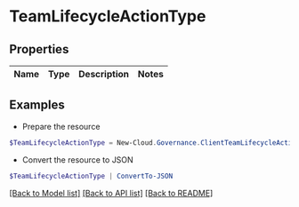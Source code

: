 # TeamLifecycleActionType
## Properties

Name | Type | Description | Notes
------------ | ------------- | ------------- | -------------

## Examples

- Prepare the resource
```powershell
$TeamLifecycleActionType = New-Cloud.Governance.ClientTeamLifecycleActionType 
```

- Convert the resource to JSON
```powershell
$TeamLifecycleActionType | ConvertTo-JSON
```

[[Back to Model list]](../README.md#documentation-for-models) [[Back to API list]](../README.md#documentation-for-api-endpoints) [[Back to README]](../README.md)


